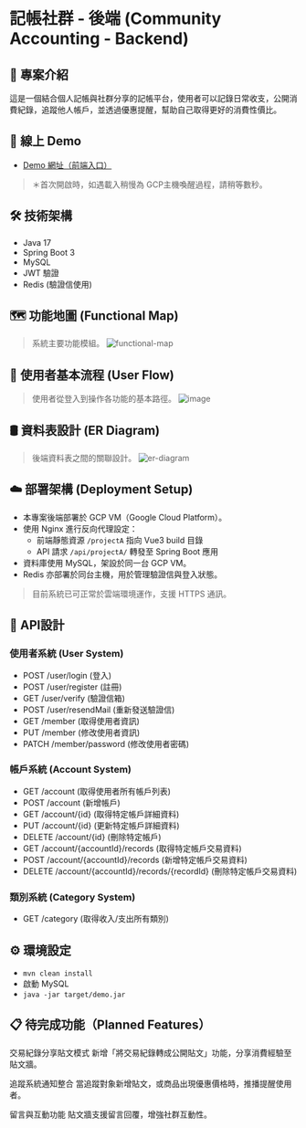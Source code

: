# 記帳社群 - 後端 (Community Accounting - Backend)

## 📌 專案介紹
這是一個結合個人記帳與社群分享的記帳平台，使用者可以記錄日常收支，公開消費紀錄，追蹤他人帳戶，並透過優惠提醒，幫助自己取得更好的消費性價比。

## 🔗 線上 Demo
- [Demo 網址（前端入口）](https://weirong.site/projectA/)
> ＊首次開啟時，如遇載入稍慢為 GCP主機喚醒過程，請稍等數秒。

## 🛠 技術架構
- Java 17
- Spring Boot 3
- MySQL
- JWT 驗證
- Redis (驗證信使用)

## 🗺 功能地圖 (Functional Map)
> 系統主要功能模組。
![functional-map](https://github.com/user-attachments/assets/38006be5-f78a-476d-9387-19138fdedb57)


## 🚶 使用者基本流程 (User Flow)
> 使用者從登入到操作各功能的基本路徑。
![image](https://github.com/user-attachments/assets/48843bca-460d-41eb-9698-2400c547ef42)


## 🛢 資料表設計 (ER Diagram)
> 後端資料表之間的關聯設計。
![er-diagram](https://github.com/user-attachments/assets/892cd904-41e8-4f70-b25e-7ed66c4c917c)

## ☁️ 部署架構 (Deployment Setup)

- 本專案後端部署於 GCP VM（Google Cloud Platform）。
- 使用 Nginx 進行反向代理設定：
  - 前端靜態資源 `/projectA` 指向 Vue3 build 目錄
  - API 請求 `/api/projectA/` 轉發至 Spring Boot 應用
- 資料庫使用 MySQL，架設於同一台 GCP VM。
- Redis 亦部署於同台主機，用於管理驗證信與登入狀態。

> 目前系統已可正常於雲端環境運作，支援 HTTPS 通訊。

## 📡 API設計
### 使用者系統 (User System)
- POST /user/login (登入)
- POST /user/register (註冊)
- GET /user/verify (驗證信箱)
- POST /user/resendMail (重新發送驗證信)
- GET /member (取得使用者資訊)
- PUT /member (修改使用者資訊)
- PATCH /member/password (修改使用者密碼)

### 帳戶系統 (Account System)
- GET /account (取得使用者所有帳戶列表)
- POST /account (新增帳戶)
- GET /account/{id} (取得特定帳戶詳細資料)
- PUT /account/{id} (更新特定帳戶詳細資料)
- DELETE /account/{id} (刪除特定帳戶)
- GET /account/{accountId}/records (取得特定帳戶交易資料)
- POST /account/{accountId}/records (新增特定帳戶交易資料)
- DELETE /account/{accountId}/records/{recordId} (刪除特定帳戶交易資料)

### 類別系統 (Category System)
- GET /category (取得收入/支出所有類別)


## ⚙️ 環境設定
- `mvn clean install`
- 啟動 MySQL
- `java -jar target/demo.jar`

## 📋 待完成功能（Planned Features）
交易紀錄分享貼文模式
新增「將交易紀錄轉成公開貼文」功能，分享消費經驗至貼文牆。

追蹤系統通知整合
當追蹤對象新增貼文，或商品出現優惠價格時，推播提醒使用者。

留言與互動功能
貼文牆支援留言回覆，增強社群互動性。
